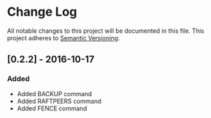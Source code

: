 # Change Log
All notable changes to this project will be documented in this file.
This project adheres to [Semantic Versioning](http://semver.org/).

## [0.2.2] - 2016-10-17
### Added
- Added BACKUP command
- Added RAFTPEERS command
- Added FENCE command

